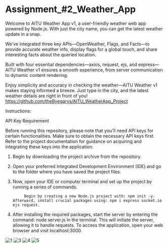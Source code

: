 # Assignment_#2_Weather_App

Welcome to AITU Weather App v1, a user-friendly weather web app powered by Node.js. With just the city name, you can get the latest weather update in a snap.

We've integrated three key APIs—OpenWeather, Flags, and Facts—to provide accurate weather info, display flags for a global touch, and share interesting facts about the queried location.

Built with four essential dependencies—axios, request, ejs, and express—AITU Weather v1 ensures a smooth experience, from server communication to dynamic content rendering.

Enjoy simplicity and accuracy in checking the weather—AITU Weather v1 makes staying informed a breeze. Just type in the city, and the latest weather details are right in front of you!
https://github.com/theByegarys/AITU_WeatherApp_Project 

Instructions:


API Key Requirement

Before running this repository, please note that you'll need API keys for certain functionalities. Make sure to obtain the necessary API keys first. Refer to the project documentation for guidance on acquiring and integrating these keys into the application.

1) Begin by downloading the project archive from the repository.

2) Open your preferred Integrated Development Environment (IDE) and go to the folder where you have saved the project files.

3) Now, open your IDE or computer terminal and set up the project by running a series of commands.


            Begin by creating a new Node.js project with: npm init -y. Afterward, install crucial packages using: npm i express socket.io ejs request.

4) After installing the required packages, start the server by entering the command: node server.js in the terminal. This will initiate the server, allowing it to handle requests. To access the application, open your web browser and visit localhost:3000.



![1](https://github.com/theByegarys/AITU_WeatherApp_Project/assets/151679453/704f489d-97aa-4464-a91e-b00e28f6d49b)
![3](https://github.com/theByegarys/AITU_WeatherApp_Project/assets/151679453/bb7af2d9-0f94-4ac5-a0f0-5e9493abd2ea)
![4](https://github.com/theByegarys/AITU_WeatherApp_Project/assets/151679453/d5a75490-7911-4d7a-9c2e-c37b36895d3f)
![5](https://github.com/theByegarys/AITU_WeatherApp_Project/assets/151679453/b24c619f-70df-40dd-8551-85fed0063090)



